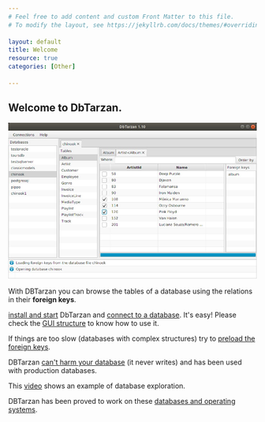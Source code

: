```yaml
---
# Feel free to add content and custom Front Matter to this file.
# To modify the layout, see https://jekyllrb.com/docs/themes/#overriding-theme-defaults

layout: default
title: Welcome
resource: true
categories: [Other]

---
```


## Welcome to DbTarzan.

![DBTarzan](images/window.jpeg)

With DBTarzan you can browse the tables of a database using the relations in their **foreign keys**.

[install and start](Install-And-Connect) DbTarzan and [connect to a database](Usage). It's easy!
Please check the [GUI structure](GUI-Structure) to know how to use it.

If things are too slow (databases with complex structures) try to [preload the foreign keys](Foreign-keys-preloading).

DBTarzan [can't harm your database](Can-I-use-it-with-production-databases) (it never writes) and has been used with production databases.

This [video](https://youtu.be/-hR9ZLf3bNY) shows an example of database exploration.


DBTarzan has been proved to work on these [databases and operating systems](Tested-databases-and-operating-systems).